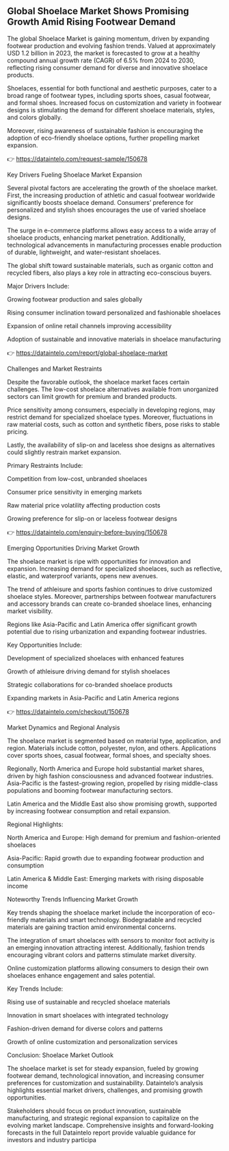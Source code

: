 ## Global Shoelace Market Shows Promising Growth Amid Rising Footwear Demand

The global Shoelace Market is gaining momentum, driven by expanding footwear production and evolving fashion trends. Valued at approximately USD 1.2 billion in 2023, the market is forecasted to grow at a healthy compound annual growth rate (CAGR) of 6.5% from 2024 to 2030, reflecting rising consumer demand for diverse and innovative shoelace products.

Shoelaces, essential for both functional and aesthetic purposes, cater to a broad range of footwear types, including sports shoes, casual footwear, and formal shoes. Increased focus on customization and variety in footwear designs is stimulating the demand for different shoelace materials, styles, and colors globally.

Moreover, rising awareness of sustainable fashion is encouraging the adoption of eco-friendly shoelace options, further propelling market expansion.

👉 https://dataintelo.com/request-sample/150678

Key Drivers Fueling Shoelace Market Expansion

Several pivotal factors are accelerating the growth of the shoelace market. First, the increasing production of athletic and casual footwear worldwide significantly boosts shoelace demand. Consumers’ preference for personalized and stylish shoes encourages the use of varied shoelace designs.

The surge in e-commerce platforms allows easy access to a wide array of shoelace products, enhancing market penetration. Additionally, technological advancements in manufacturing processes enable production of durable, lightweight, and water-resistant shoelaces.

The global shift toward sustainable materials, such as organic cotton and recycled fibers, also plays a key role in attracting eco-conscious buyers.

Major Drivers Include:

Growing footwear production and sales globally

Rising consumer inclination toward personalized and fashionable shoelaces

Expansion of online retail channels improving accessibility

Adoption of sustainable and innovative materials in shoelace manufacturing

👉 https://dataintelo.com/report/global-shoelace-market

Challenges and Market Restraints

Despite the favorable outlook, the shoelace market faces certain challenges. The low-cost shoelace alternatives available from unorganized sectors can limit growth for premium and branded products.

Price sensitivity among consumers, especially in developing regions, may restrict demand for specialized shoelace types. Moreover, fluctuations in raw material costs, such as cotton and synthetic fibers, pose risks to stable pricing.

Lastly, the availability of slip-on and laceless shoe designs as alternatives could slightly restrain market expansion.

Primary Restraints Include:

Competition from low-cost, unbranded shoelaces

Consumer price sensitivity in emerging markets

Raw material price volatility affecting production costs

Growing preference for slip-on or laceless footwear designs

👉 https://dataintelo.com/enquiry-before-buying/150678

Emerging Opportunities Driving Market Growth

The shoelace market is ripe with opportunities for innovation and expansion. Increasing demand for specialized shoelaces, such as reflective, elastic, and waterproof variants, opens new avenues.

The trend of athleisure and sports fashion continues to drive customized shoelace styles. Moreover, partnerships between footwear manufacturers and accessory brands can create co-branded shoelace lines, enhancing market visibility.

Regions like Asia-Pacific and Latin America offer significant growth potential due to rising urbanization and expanding footwear industries.

Key Opportunities Include:

Development of specialized shoelaces with enhanced features

Growth of athleisure driving demand for stylish shoelaces

Strategic collaborations for co-branded shoelace products

Expanding markets in Asia-Pacific and Latin America regions

👉 https://dataintelo.com/checkout/150678

Market Dynamics and Regional Analysis

The shoelace market is segmented based on material type, application, and region. Materials include cotton, polyester, nylon, and others. Applications cover sports shoes, casual footwear, formal shoes, and specialty shoes.

Regionally, North America and Europe hold substantial market shares, driven by high fashion consciousness and advanced footwear industries. Asia-Pacific is the fastest-growing region, propelled by rising middle-class populations and booming footwear manufacturing sectors.

Latin America and the Middle East also show promising growth, supported by increasing footwear consumption and retail expansion.

Regional Highlights:

North America and Europe: High demand for premium and fashion-oriented shoelaces

Asia-Pacific: Rapid growth due to expanding footwear production and consumption

Latin America & Middle East: Emerging markets with rising disposable income

Noteworthy Trends Influencing Market Growth

Key trends shaping the shoelace market include the incorporation of eco-friendly materials and smart technology. Biodegradable and recycled materials are gaining traction amid environmental concerns.

The integration of smart shoelaces with sensors to monitor foot activity is an emerging innovation attracting interest. Additionally, fashion trends encouraging vibrant colors and patterns stimulate market diversity.

Online customization platforms allowing consumers to design their own shoelaces enhance engagement and sales potential.

Key Trends Include:

Rising use of sustainable and recycled shoelace materials

Innovation in smart shoelaces with integrated technology

Fashion-driven demand for diverse colors and patterns

Growth of online customization and personalization services

Conclusion: Shoelace Market Outlook

The shoelace market is set for steady expansion, fueled by growing footwear demand, technological innovation, and increasing consumer preferences for customization and sustainability. Dataintelo’s analysis highlights essential market drivers, challenges, and promising growth opportunities.

Stakeholders should focus on product innovation, sustainable manufacturing, and strategic regional expansion to capitalize on the evolving market landscape. Comprehensive insights and forward-looking forecasts in the full Dataintelo report provide valuable guidance for investors and industry participa
